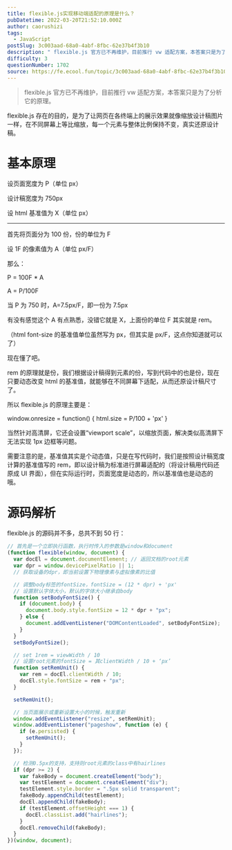 ```yaml
---
title: flexible.js实现移动端适配的原理是什么？
pubDatetime: 2022-03-20T21:52:10.000Z
author: caorushizi
tags:
  - JavaScript
postSlug: 3c003aad-68a0-4abf-8fbc-62e37b4f3b10
description: " flexible.js 官方已不再维护，目前推行 vw 适配方案，本答案只是为了分析它的原理。 flexible.js存在的目的，是为了让网页在各终端上的展示效果就像缩放设计稿图片一样，在不同屏幕上等比缩放，每一个元素与整体比例保持不变，真实还原设计稿。 基本原理 设页面宽度为P（单位px） 设计稿宽度为750px 设html基准值为X（单位px） 首先将页面分为100份，份的单位为F 设1F的"
difficulty: 3
questionNumber: 1702
source: https://fe.ecool.fun/topic/3c003aad-68a0-4abf-8fbc-62e37b4f3b10
---
```


> flexible.js 官方已不再维护，目前推行 vw 适配方案，本答案只是为了分析它的原理。

flexible.js 存在的目的，是为了让网页在各终端上的展示效果就像缩放设计稿图片一样，在不同屏幕上等比缩放，每一个元素与整体比例保持不变，真实还原设计稿。

# 基本原理

设页面宽度为 P（单位 px）

设计稿宽度为 750px

设 html 基准值为 X（单位 px）

---

首先将页面分为 100 份，份的单位为 F

设 1F 的像素值为 A（单位 px/F）

那么：

P = 100F \* A

A = P/100F

当 P 为 750 时，A=7.5px/F，即一份为 7.5px

有没有感觉这个 A 有点熟悉，没错它就是 X，上面份的单位 F 其实就是 rem。

（html font-size 的基准值单位虽然写为 px，但其实是 px/F，这点你知道就可以了）

现在懂了吧。

rem 的原理就是份，我们根据设计稿得到元素的份，写到代码中的也是份，现在只要动态改变 html 的基准值，就能够在不同屏幕下适配，从而还原设计稿尺寸了。

所以 flexible.js 的原理主要是：

window.onresize = function() {
html.size = P/100 + 'px'
}

当然针对高清屏，它还会设置“viewport scale”，以缩放页面，解决类似高清屏下无法实现 1px 边框等问题。

需要注意的是，基准值其实是个动态值，只是在写代码时，我们是按照设计稿宽度计算的基准值写的 rem，即以设计稿为标准进行屏幕适配的（将设计稿用代码还原成 UI 界面），但在实际运行时，页面宽度是动态的，所以基准值也是动态的哦。

# 源码解析

flexible.js 的源码并不多，总共不到 50 行：

```js
// 首先是一个立即执行函数，执行时传入的参数是window和document
(function flexible(window, document) {
  var docEl = document.documentElement; // 返回文档的root元素
  var dpr = window.devicePixelRatio || 1;
  // 获取设备的dpr，即当前设置下物理像素与虚拟像素的比值

  // 调整body标签的fontSize，fontSize = (12 * dpr) + 'px'
  // 设置默认字体大小，默认的字体大小继承自body
  function setBodyFontSize() {
    if (document.body) {
      document.body.style.fontSize = 12 * dpr + "px";
    } else {
      document.addEventListener("DOMContentLoaded", setBodyFontSize);
    }
  }
  setBodyFontSize();

  // set 1rem = viewWidth / 10
  // 设置root元素的fontSize = 其clientWidth / 10 + ‘px’
  function setRemUnit() {
    var rem = docEl.clientWidth / 10;
    docEl.style.fontSize = rem + "px";
  }

  setRemUnit();

  // 当页面展示或重新设置大小的时候，触发重新
  window.addEventListener("resize", setRemUnit);
  window.addEventListener("pageshow", function (e) {
    if (e.persisted) {
      setRemUnit();
    }
  });

  // 检测0.5px的支持，支持则root元素的class中有hairlines
  if (dpr >= 2) {
    var fakeBody = document.createElement("body");
    var testElement = document.createElement("div");
    testElement.style.border = ".5px solid transparent";
    fakeBody.appendChild(testElement);
    docEl.appendChild(fakeBody);
    if (testElement.offsetHeight === 1) {
      docEl.classList.add("hairlines");
    }
    docEl.removeChild(fakeBody);
  }
})(window, document);
```
